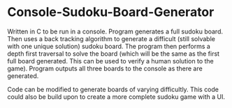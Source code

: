 # Console-Sudoku-Board-Generator

Written in C to be run in a console. Program generates a full sudoku board. Then uses a back tracking algorithm to generate a difficult (still solvable with one unique solution) sudoku board. The program then performs a depth first traversal to solve the board (which will be the same as the first full board generated. This can be used to verify a human solution to the game). Program outputs all three boards to the console as there are generated.

Code can be modified to generate boards of varying difficultly. This code could also be build upon to create a more complete sudoku game with a UI.
